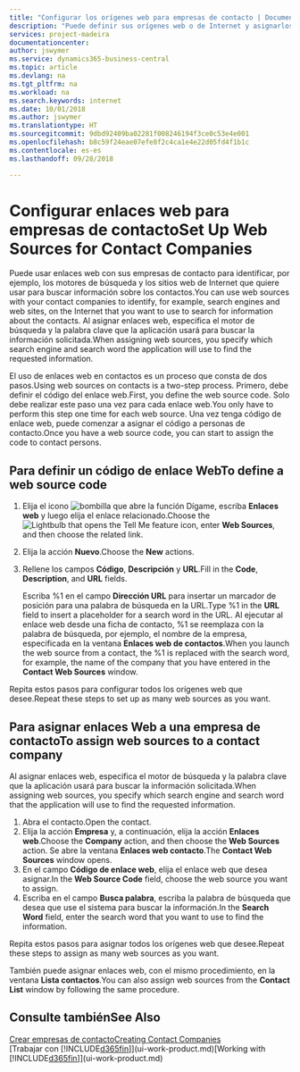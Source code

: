 ```yaml
---
title: "Configurar los orígenes web para empresas de contacto | Documentos de Microsoft"
description: "Puede definir sus orígenes web o de Internet y asignarlos a una empresa de contacto para identificar cómo desea buscar la información de sus contactos."
services: project-madeira
documentationcenter: 
author: jswymer
ms.service: dynamics365-business-central
ms.topic: article
ms.devlang: na
ms.tgt_pltfrm: na
ms.workload: na
ms.search.keywords: internet
ms.date: 10/01/2018
ms.author: jswymer
ms.translationtype: HT
ms.sourcegitcommit: 9dbd92409ba02281f008246194f3ce0c53e4e001
ms.openlocfilehash: b8c59f24eae07efe8f2c4ca1e4e22d05fd4f1b1c
ms.contentlocale: es-es
ms.lasthandoff: 09/28/2018

---
```

# <a name="set-up-web-sources-for-contact-companies"></a><span data-ttu-id="622d6-103">Configurar enlaces web para empresas de contacto</span><span class="sxs-lookup"><span data-stu-id="622d6-103">Set Up Web Sources for Contact Companies</span></span>
<span data-ttu-id="622d6-104">Puede usar enlaces web con sus empresas de contacto para identificar, por ejemplo, los motores de búsqueda y los sitios web de Internet que quiere usar para buscar información sobre los contactos.</span><span class="sxs-lookup"><span data-stu-id="622d6-104">You can use web sources with your contact companies to identify, for example, search engines and web sites, on the Internet that you want to use to search for information about the contacts.</span></span> <span data-ttu-id="622d6-105">Al asignar enlaces web, especifica el motor de búsqueda y la palabra clave que la aplicación usará para buscar la información solicitada.</span><span class="sxs-lookup"><span data-stu-id="622d6-105">When assigning web sources, you specify which search engine and search word the application will use to find the requested information.</span></span>

<span data-ttu-id="622d6-106">El uso de enlaces web en contactos es un proceso que consta de dos pasos.</span><span class="sxs-lookup"><span data-stu-id="622d6-106">Using web sources on contacts is a two-step process.</span></span> <span data-ttu-id="622d6-107">Primero, debe definir el código del enlace web.</span><span class="sxs-lookup"><span data-stu-id="622d6-107">First, you define the web source code.</span></span> <span data-ttu-id="622d6-108">Solo debe realizar este paso una vez para cada enlace web.</span><span class="sxs-lookup"><span data-stu-id="622d6-108">You only have to perform this step one time for each web source.</span></span> <span data-ttu-id="622d6-109">Una vez tenga código de enlace web, puede comenzar a asignar el código a personas de contacto.</span><span class="sxs-lookup"><span data-stu-id="622d6-109">Once you have a web source code, you can start to assign the code to contact persons.</span></span>

## <a name="to-define-a-web-source-code"></a><span data-ttu-id="622d6-110">Para definir un código de enlace Web</span><span class="sxs-lookup"><span data-stu-id="622d6-110">To define a web source code</span></span>
1. <span data-ttu-id="622d6-111">Elija el icono ![bombilla que abre la función Dígame](media/ui-search/search_small.png "Dígame que desea hacer"), escriba **Enlaces web** y luego elija el enlace relacionado.</span><span class="sxs-lookup"><span data-stu-id="622d6-111">Choose the ![Lightbulb that opens the Tell Me feature](media/ui-search/search_small.png "Tell me what you want to do") icon, enter **Web Sources**, and then choose the related link.</span></span>
2. <span data-ttu-id="622d6-112">Elija la acción **Nuevo**.</span><span class="sxs-lookup"><span data-stu-id="622d6-112">Choose the **New** actions.</span></span>
3. <span data-ttu-id="622d6-113">Rellene los campos **Código**, **Descripción** y **URL**.</span><span class="sxs-lookup"><span data-stu-id="622d6-113">Fill in the **Code**, **Description**, and **URL** fields.</span></span>

    <span data-ttu-id="622d6-114">Escriba %1 en el campo **Dirección URL** para insertar un marcador de posición para una palabra de búsqueda en la URL.</span><span class="sxs-lookup"><span data-stu-id="622d6-114">Type %1 in the **URL** field to insert a placeholder for a search word in the URL.</span></span> <span data-ttu-id="622d6-115">Al ejecutar al enlace web desde una ficha de contacto, %1 se reemplaza con la palabra de búsqueda, por ejemplo, el nombre de la empresa, especificada en la ventana **Enlaces web de contactos**.</span><span class="sxs-lookup"><span data-stu-id="622d6-115">When you launch the web source from a contact, the %1 is replaced with the search word, for example, the name of the company that you have entered in the **Contact Web Sources** window.</span></span>

<span data-ttu-id="622d6-116">Repita estos pasos para configurar todos los orígenes web que desee.</span><span class="sxs-lookup"><span data-stu-id="622d6-116">Repeat these steps to set up as many web sources as you want.</span></span>

## <a name="to-assign-web-sources-to-a-contact-company"></a><span data-ttu-id="622d6-117">Para asignar enlaces Web a una empresa de contacto</span><span class="sxs-lookup"><span data-stu-id="622d6-117">To assign web sources to a contact company</span></span>
<span data-ttu-id="622d6-118">Al asignar enlaces web, especifica el motor de búsqueda y la palabra clave que la aplicación usará para buscar la información solicitada.</span><span class="sxs-lookup"><span data-stu-id="622d6-118">When assigning web sources, you specify which search engine and search word that the application will use to find the requested information.</span></span>

1. <span data-ttu-id="622d6-119">Abra el contacto.</span><span class="sxs-lookup"><span data-stu-id="622d6-119">Open the contact.</span></span>
2. <span data-ttu-id="622d6-120">Elija la acción **Empresa** y, a continuación, elija la acción **Enlaces web**.</span><span class="sxs-lookup"><span data-stu-id="622d6-120">Choose the **Company** action, and then choose the **Web Sources** action.</span></span> <span data-ttu-id="622d6-121">Se abre la ventana **Enlaces web contacto**.</span><span class="sxs-lookup"><span data-stu-id="622d6-121">The **Contact Web Sources** window opens.</span></span>
3. <span data-ttu-id="622d6-122">En el campo **Código de enlace web**, elija el enlace web que desea asignar.</span><span class="sxs-lookup"><span data-stu-id="622d6-122">In the **Web Source Code** field, choose the web source you want to assign.</span></span>
4. <span data-ttu-id="622d6-123">Escriba en el campo **Busca palabra**, escriba la palabra de búsqueda que desea que use el sistema para buscar la información.</span><span class="sxs-lookup"><span data-stu-id="622d6-123">In the **Search Word** field, enter the search word that you want to use to find the information.</span></span>

<span data-ttu-id="622d6-124">Repita estos pasos para asignar todos los orígenes web que desee.</span><span class="sxs-lookup"><span data-stu-id="622d6-124">Repeat these steps to assign as many web sources as you want.</span></span>

<span data-ttu-id="622d6-125">También puede asignar enlaces web, con el mismo procedimiento, en la ventana **Lista contactos**.</span><span class="sxs-lookup"><span data-stu-id="622d6-125">You can also assign web sources from the **Contact List** window by following the same procedure.</span></span>

## <a name="see-also"></a><span data-ttu-id="622d6-126">Consulte también</span><span class="sxs-lookup"><span data-stu-id="622d6-126">See Also</span></span>
[<span data-ttu-id="622d6-127">Crear empresas de contacto</span><span class="sxs-lookup"><span data-stu-id="622d6-127">Creating Contact Companies</span></span>](marketing-create-contact-companies.md)  
<span data-ttu-id="622d6-128">[Trabajar con [!INCLUDE[d365fin](includes/d365fin_md.md)]](ui-work-product.md)</span><span class="sxs-lookup"><span data-stu-id="622d6-128">[Working with [!INCLUDE[d365fin](includes/d365fin_md.md)]](ui-work-product.md)</span></span>

